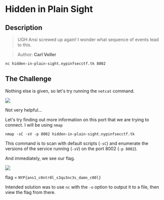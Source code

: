 # Hidden in Plain Sight

## Description

> UGH Ansi screwed up again! I wonder what sequence of events lead to this.

> Author: **Carl Voller**

`nc hidden-in-plain-sight.nypinfsecctf.tk 8002`

## The Challenge

Nothing else is given, so let's try running the `netcat` command.

![](https://user-images.githubusercontent.com/83258849/147765426-c011ae78-657a-4fbb-9b34-5f95e7b77bb1.png)

Not very helpful...

Let's try finding out more information on this port that we are trying to connect. I will be using `nmap`

`nmap -sC -sV -p 8002 hidden-in-plain-sight.nypinfsecctf.tk`

This command is to scan with default scripts (`-sC`) and enumerate the versions of the service running (`-sV`) on the port 8002 (`-p 8002`).

And immediately, we see our flag.

![](https://user-images.githubusercontent.com/83258849/147765838-297e276b-cfbb-44b8-8be6-a93bdeb5877e.png)

flag = `NYP{ans1_c0ntr0l_s3qu3nc3s_damn_c00l}`

Intended solution was to use `nc` with the `-o` option to output it to a file, then view the flag from there.
